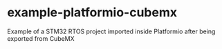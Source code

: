 # example-platformio-cubemx
Example of a STM32 RTOS project imported inside Platformio after being exported from CubeMX
